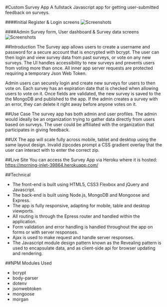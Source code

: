 #Custom Survey App
A fullstack Javascript app for getting user-submitted feedback on surveys.

####Initial Register & Login screens
![Screenshots](http://gabrielbravo.net/img/login-register.png)

####Admin Survey form, User dashboard & Survey data screens
![Screenshots](http://gabrielbravo.net/img/survey-dash-chart.png)

##Introduction
The Survey app allows users to create a username and password for a secure account that is encrypted with bcrypt. The user can then login and view survey data from past surveys, or vote on any new surveys. The UI handles accessibility to new surveys and prevents users from voting more than once. All inner app server requests are protected requiring a temporary Json Web Token.

Admin users can securely login and create new surveys for users to then vote on. Each survey has an expiration date that is checked when allowing users to vote on it. Once fields are validated, the new survey is saved to the the MongoDB and published to the app. If the admin creates a survey with an error, they can delete it right away before anyone votes on it.

##Use Case
The survey app has both admin and user profiles. The admin would ideally be an organization trying to gather data directly from users based on surveys. The user could be affiliated with the organization that participates in giving feedback.

##UX
The app will scale fully across mobile, tablet and desktop using the same layout design. 
Invalid zipcodes prompt a CSS gradient overlay that the user can interact with to enter the correct zip.

##Live Site
You can access the Survey App via Heroku where it is hosted: 
https://morning-inlet-39864.herokuapp.com/

##Technical
* The front-end is built using HTML5, CSS3 Flexbox and jQuery and Javascript.
* The back-end is built using Node.js, MongoDB and Mongoose and Express.
* The app is fully responsive, adapting for mobile, table and desktop viewports.
* All routing is through the Epress router and handled within the application.
* Form validation and error handling is handled throughout the app on forms or with server responses.
* Ajax is used to make request and handle server responses.
* The Javascript module design pattern known as the Revealing pattern is used to encapsulate data, and as client-side api for browser updating and rendering.

##NPM Modules Used
* bcrypt
* body-parser
* dotenv
* jsonwebtoken
* mongoose
* morgan


